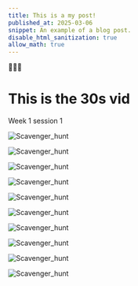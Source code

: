 ```yaml
---
title: This is a my post!
published_at: 2025-03-06
snippet: An example of a blog post.
disable_html_sanitization: true
allow_math: true
---
```


🚀🚀🚀

# This is the 30s vid

Week 1 session 1

![Scavenger_hunt](w1s1/IMG_2272.jpg)

![Scavenger_hunt](w1s1/IMG_2269.jpg)

![Scavenger_hunt](w1s1/IMG_2271.jpg)

![Scavenger_hunt](w1s1/IMG_2274.jpg)

![Scavenger_hunt](w1s1/IMG_2275.jpg)

![Scavenger_hunt](w1s1/IMG_2276.jpg)

![Scavenger_hunt](w1s1/IMG_2277.jpg)

![Scavenger_hunt](w1s1/IMG_2280.jpg)

![Scavenger_hunt](w1s1/IMG_2284.jpg)

![Scavenger_hunt](w1s1/IMG_2286.jpg)